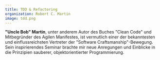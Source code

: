 ```yaml
---
title: TDD & Refactoring
organization: Robert C. Martin
image: tdd.png
---
```

__"Uncle Bob" Martin__, unter anderem Autor des Buches "Clean Code" und Mitbegründer des Agilen Manifestes, ist vermutlich einer der bekanntesten und einflussreichsten Vertreter der "Software Craftsmanship"-Bewegung. Sein inspirierendes Seminar brachte mir neue Anregungen und Einblicke in die Prinzipien sauberer, objektorientierter Programmierung.

